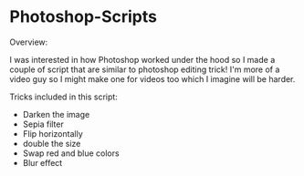# Photoshop-Scripts

Overview:

I was interested in how Photoshop worked under the hood so I made a couple of script that are similar to photoshop editing trick!
I'm more of a video guy so I might make one for videos too which I imagine will be harder. 

Tricks included in this script:

- Darken the image
- Sepia filter
- Flip horizontally
- double the size
- Swap red and blue colors
- Blur effect
